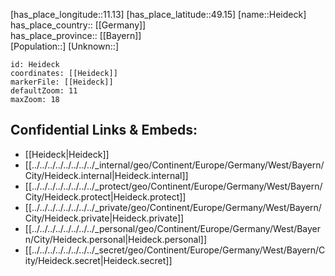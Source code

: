 ﻿---
location: [49.15,11.13] 
mapzoom: [7,12] 
mapmarker: city 
type: City
tags:
- geo/City


SpocWebEntityId: 30830
isDeleted: false
confidential: public

---
[has_place_longitude::11.13] 
[has_place_latitude::49.15] 
[name::Heideck] 
has_place_country:: [[Germany]]  
has_place_province:: [[Bayern]]  
[Population::] 
[Unknown::] 


```leaflet
id: Heideck
coordinates: [[Heideck]] 
markerFile: [[Heideck]] 
defaultZoom: 11 
maxZoom: 18
```


## Confidential Links & Embeds: 
- [[Heideck|Heideck]]  
- [[../../../../../../../../_internal/geo/Continent/Europe/Germany/West/Bayern/City/Heideck.internal|Heideck.internal]] 
- [[../../../../../../../../_protect/geo/Continent/Europe/Germany/West/Bayern/City/Heideck.protect|Heideck.protect]] 
- [[../../../../../../../../_private/geo/Continent/Europe/Germany/West/Bayern/City/Heideck.private|Heideck.private]] 
- [[../../../../../../../../_personal/geo/Continent/Europe/Germany/West/Bayern/City/Heideck.personal|Heideck.personal]] 
- [[../../../../../../../../_secret/geo/Continent/Europe/Germany/West/Bayern/City/Heideck.secret|Heideck.secret]] 
